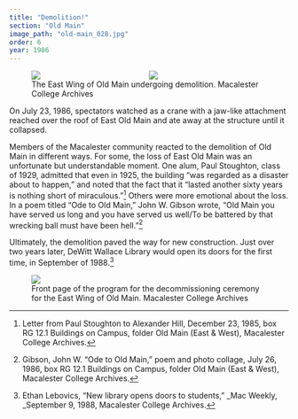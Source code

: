 ```yaml
---
title: "Demolition!"
section: "Old Main"
image_path: "old-main_028.jpg"
order: 6
year: 1986
---
```


<figure>
   <div style = "display: flex; flex-wrap: wrap; justify-content: center;"> 
     <div style = "flex: 1">
          <img class = "duo" src="/mac-history/images/old-main_028.jpg">
     </div>
     <div style = "flex: 1">
          <img class = "duo" src="/mac-history/images/old-main_029_cropped.jpeg">
     </div>
   </div>
   <figcaption>
          The East Wing of Old Main undergoing demolition. Macalester College Archives
   </figcaption>
</figure>

On July 23, 1986, spectators watched as a crane with a jaw-like attachment reached over the roof of East Old Main and ate away at the structure until it collapsed.

Members of the Macalester community reacted to the demolition of Old Main in different ways. For some, the loss of East Old Main was an unfortunate but understandable moment. One alum, Paul Stoughton, class of 1929, admitted that even in 1925, the building “was regarded as a disaster about to happen,” and noted that the fact that it “lasted another sixty years is nothing short of miraculous.”[^1] Others were more emotional about the loss. In a poem titled “Ode to Old Main,” John W. Gibson wrote, “Old Main you have served us long and you have served us well/To be battered by that wrecking ball must have been hell.”[^2]

Ultimately, the demolition paved the way for new construction. Just over two years later, DeWitt Wallace Library would open its doors for the first time, in September of 1988.[^3]

 <figure>
   <img src="/mac-history/images/old-main_013.jpg">
   <figcaption>
        Front page of the program for the decommissioning ceremony for the East Wing of Old Main. Macalester College Archives
   </figcaption>
</figure>

[^1]:
     Letter from Paul Stoughton to Alexander Hill, December 23, 1985, box RG 12.1 Buildings on Campus, folder Old Main (East & West), Macalester College Archives.

[^2]:
     Gibson, John W. “Ode to Old Main,” poem and photo collage, July 26, 1986, box RG 12.1 Buildings on Campus, folder Old Main (East & West), Macalester College Archives. 

[^3]:
     Ethan Lebovics, “New library opens doors to students,” _Mac Weekly, _September 9, 1988, Macalester College Archives.
